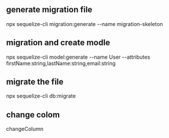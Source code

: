 ## generate migration file

npx sequelize-cli migration:generate --name migration-skeleton

## migration and create modle

npx sequelize-cli model:generate --name User --attributes firstName:string,lastName:string,email:string

## migrate the file

npx sequelize-cli db:migrate

## change colom

changeColumn
